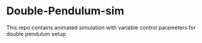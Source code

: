 # Double-Pendulum-sim
This repo contains animated simulation with variable control parameters for double pendulum setup
